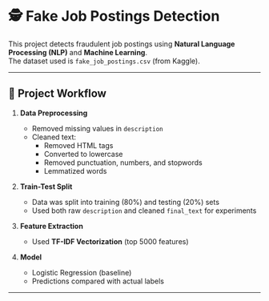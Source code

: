 # 🕵️ Fake Job Postings Detection

This project detects fraudulent job postings using **Natural Language Processing (NLP)** and **Machine Learning**.  
The dataset used is `fake_job_postings.csv` (from Kaggle).

---

## 📌 Project Workflow

1. **Data Preprocessing**
   - Removed missing values in `description`
   - Cleaned text:
     - Removed HTML tags
     - Converted to lowercase
     - Removed punctuation, numbers, and stopwords
     - Lemmatized words

2. **Train-Test Split**
   - Data was split into training (80%) and testing (20%) sets
   - Used both raw `description` and cleaned `final_text` for experiments

3. **Feature Extraction**
   - Used **TF-IDF Vectorization** (top 5000 features)

4. **Model**
   - Logistic Regression (baseline)
   - Predictions compared with actual labels

---




